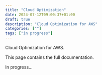 ```yaml
---
title: "Cloud Optimization"
date: 2024-07-12T09:00:37+01:00
draft: true
description: "Cloud Optimization for AWS"
categories: [""]
tags: ["in progress"]
---
```


Cloud Optimization for AWS.

This page contains the full documentation.

In progress...

